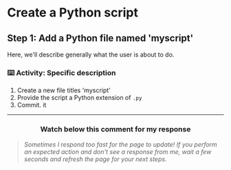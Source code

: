 # Create a Python script

## Step 1: Add a Python file named 'myscript'

Here, we'll describe generally what the user is about to do.

### :keyboard: Activity: Specific description

1. Create a new file titles 'myscript'
2. Provide the script a Python extension of `.py`
3. Commit. it

<hr>
<h3 align="center">Watch below this comment for my response</h3>

> _Sometimes I respond too fast for the page to update! If you perform an expected action and don't see a response from me, wait a few seconds and refresh the page for your next steps._
